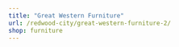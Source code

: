 ```yaml
---
title: "Great Western Furniture"
url: /redwood-city/great-western-furniture-2/
shop: furniture
---
```

